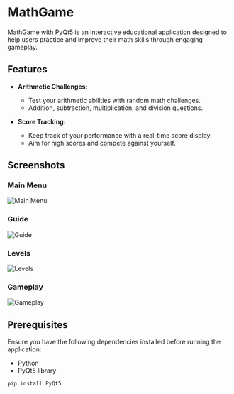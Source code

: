 # MathGame

MathGame with PyQt5 is an interactive educational application designed to help users practice and improve their math skills through engaging gameplay.

## Features

- **Arithmetic Challenges:**
  - Test your arithmetic abilities with random math challenges.
  - Addition, subtraction, multiplication, and division questions.

- **Score Tracking:**
  - Keep track of your performance with a real-time score display.
  - Aim for high scores and compete against yourself.

## Screenshots
### Main Menu
![Main Menu](https://cdn.discordapp.com/attachments/1198437251907080244/1198446442197565520/menu.png?ex=65beef39&is=65ac7a39&hm=4ea500b27b00d6dde5574025498875a5a5502f0995fdf628dda0d6ce6c5818f9&)

### Guide
![Guide](https://cdn.discordapp.com/attachments/1198437251907080244/1198446442482782269/guide.png?ex=65beef39&is=65ac7a39&hm=627249ebb737948ea6b10bc50dd72e022ca98d8a4373f8a4013df69e87538338&)

### Levels
![Levels](https://cdn.discordapp.com/attachments/1198437251907080244/1198446442860257412/levels.png?ex=65beef3a&is=65ac7a3a&hm=51e1beba662a02954755b788730479ebac5e9a3a88240d616e9e15d6b77d31b2&)

### Gameplay
![Gameplay](https://cdn.discordapp.com/attachments/1198437251907080244/1198446443351003167/game.png?ex=65beef3a&is=65ac7a3a&hm=0968b7ab3afb490093b4a0521a08d50e493cc3d4587e2c46df1f74a1eed95c4c&)

## Prerequisites

Ensure you have the following dependencies installed before running the application:

- Python
- PyQt5 library

```bash
pip install PyQt5
